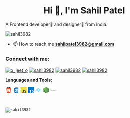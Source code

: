 <h1 align="center">Hi 👋, I'm Sahil Patel</h1>
A Frontend developer🎯 and designer🎨 from India.

<p align="left"> <img src="https://komarev.com/ghpvc/?username=sahil3982&label=Profile%20views&color=0e75b6&style=flat" alt="sahil3982" /> </p>


- 📫 How to reach me **sahilpatel3982@gmail.com**

<h3 align="left">Connect with me:</h3>
<p align="left">
<a href="https://instagram.com/o_jeet_o" target="blank"><img align="center" src="https://raw.githubusercontent.com/rahuldkjain/github-profile-readme-generator/master/src/images/icons/Social/instagram.svg" alt="o_jeet_o" height="30" width="40" /></a>
<a href="https://www.hackerrank.com/sahil3982" target="blank"><img align="center" src="https://raw.githubusercontent.com/rahuldkjain/github-profile-readme-generator/master/src/images/icons/Social/hackerrank.svg" alt="sahil3982" height="30" width="40" /></a>
<a href="https://www.leetcode.com/sahil3982" target="blank"><img align="center" src="https://raw.githubusercontent.com/rahuldkjain/github-profile-readme-generator/master/src/images/icons/Social/leet-code.svg" alt="sahil3982" height="30" width="40" /></a>
<a href="https://www.hackerearth.com/sahil3982" target="blank"><img align="center" src="https://raw.githubusercontent.com/rahuldkjain/github-profile-readme-generator/master/src/images/icons/Social/hackerearth.svg" alt="sahil3982" height="30" width="40" /></a>
</p>

**Languages and Tools:**  

<code><img height="20" src="https://raw.githubusercontent.com/github/explore/80688e429a7d4ef2fca1e82350fe8e3517d3494d/topics/html/html.png"></code>
<code><img height="20" src="https://raw.githubusercontent.com/github/explore/80688e429a7d4ef2fca1e82350fe8e3517d3494d/topics/css/css.png"></code>
<code><img height="20" src="https://raw.githubusercontent.com/github/explore/80688e429a7d4ef2fca1e82350fe8e3517d3494d/topics/javascript/javascript.png"></code>
<code><img height="20" src="https://raw.githubusercontent.com/github/explore/80688e429a7d4ef2fca1e82350fe8e3517d3494d/topics/typescript/typescript.png"></code>
<code><img height="20" src="https://raw.githubusercontent.com/github/explore/80688e429a7d4ef2fca1e82350fe8e3517d3494d/topics/react/react.png"></code>
<code><img height="20" src="https://raw.githubusercontent.com/github/explore/80688e429a7d4ef2fca1e82350fe8e3517d3494d/topics/nodejs/nodejs.png"></code>
<code><img height="20" src="https://raw.githubusercontent.com/github/explore/80688e429a7d4ef2fca1e82350fe8e3517d3494d/topics/mongodb/mongodb.png"></code>
<code>

<p><img align="left" src="https://github-readme-stats.vercel.app/api/top-langs?username=sahil3982&show_icons=true&locale=en&layout=compact" alt="sahil3982" /></p>
